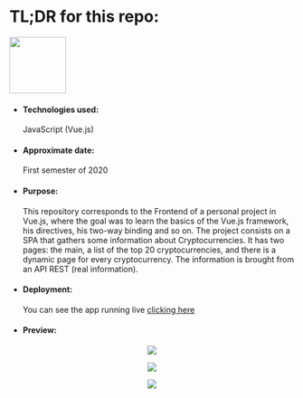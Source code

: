 <h1>TL;DR for this repo:</h1>
<img src="https://i.imgur.com/oUH9hNy.png" height="100" width="100">
<ul>
  <li><h4>Technologies used:</h4>JavaScript (Vue.js)</li>
  <li><h4>Approximate date:</h4>First semester of 2020</li>
  <li><h4>Purpose:</h4>This repository corresponds to the Frontend of a personal project in Vue.js, where the goal was to learn the basics of the Vue.js framework, his directives, his two-way binding and so on. The project consists on a SPA that gathers some information about Cryptocurrencies. It has two pages: the main, a list of the top 20 cryptocurrencies, and there is a dynamic page for every cryptocurrency. The information is brought from an API REST (real information).</li>
  <li><h4>Deployment:</h4>You can see the app running live <a href="https://vuejs-cryptocurrencies.herokuapp.com/" target="_blank" rel="noopener noreferrer">clicking here</a></li>
  <li><h4>Preview:</h4></li>
</ul>
<p align="center">
    <img src="https://i.ibb.co/cJqYs5n/Screenshot-from-2021-05-02-23-18-26.png">
</p>
<p align="center">
    <img src="https://i.ibb.co/m80d4H1/Screenshot-from-2021-05-02-23-18-29.png">
</p>
<p align="center">
    <img src="https://i.ibb.co/v12YMbT/Screenshot-from-2021-05-02-23-18-34.png">
</p>
